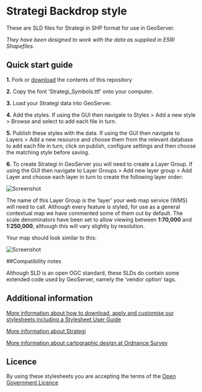 # Strategi Backdrop style

These are SLD files for Strategi in SHP format for use in GeoServer.

*They have been designed to work with the data as supplied in ESRI Shapefiles.*

## Quick start guide

**1.**  Fork or [download](https://github.com/OrdnanceSurvey/Strategi-stylesheets/archive/master.zip) the contents of this repository

**2.**  Copy the font ‘Strategi_Symbols.ttf’ onto your computer.

**3.**  Load your Strategi data into GeoServer.

**4.**  Add the styles. If using the GUI then navigate to Styles > Add a new style > Browse and select to add each file in turn.

**5.**  Publish these styles with the data. If using the GUI then navigate to Layers > Add a new resource and choose them from the relevant database to add each file in turn, click on publish, configure settings and then choose the matching style before saving.

**6.**  To create Strategi in GeoServer you will need to create a Layer Group. If using the GUI then navigate to Layer Groups > Add new layer group > Add Layer and choose each layer in turn to create the following layer order:

  ![Screenshot](https://raw.githubusercontent.com/OrdnanceSurvey/Strategi-stylesheets/master/ESRI%20Shapefile%20stylesheets/GeoServer%20stylesheets%20%28SLD%29/Backdrop%20style/images/Strategi_layer_order.png "Recommended layer order for Strategi")

The name of this Layer Group is the ‘layer’ your web map service (WMS) will need to call.
Although every feature is styled, for use as a general contextual map we have commented some of them out by default.
The scale denominators have been set to allow viewing between **1:70,000** and **1:250,000**, although this will vary slightly by resolution.

Your map should look similar to this: 

  ![Screenshot](https://raw.githubusercontent.com/OrdnanceSurvey/Strategi-stylesheets/master/ESRI%20Shapefile%20stylesheets/GeoServer%20stylesheets%20%28SLD%29/Backdrop%20style/images/Strategi_BD_screenshot.png "Screenshot of Strategi")

##Compatibility notes

Although SLD is an open OGC standard, these SLDs do contain some extended code used by GeoServer, namely the ‘vendor option’ tags.

## Additional information

[More information about how to download, apply and customise our stylesheets including a Stylesheet User Guide](http://www.ordnancesurvey.co.uk/resources/carto-design/cartographic-stylesheets.html)

[More information about Strategi](https://www.ordnancesurvey.co.uk/business-and-government/products/strategi.html)

[More information about cartographic design at Ordnance Survey](https://www.ordnancesurvey.co.uk/resources/carto-design/)

## Licence

By using these stylesheets you are accepting the terms of the [Open Government Licence](http://www.nationalarchives.gov.uk/doc/open-government-licence/)